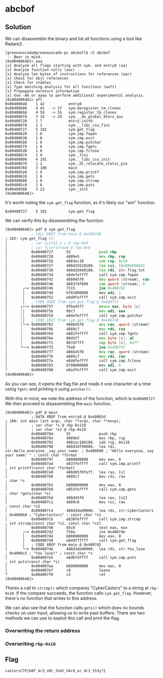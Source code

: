 # abcbof

## Solution

We can disassemble the binary and list all functions using a tool like Radare2.

```
[greenavocado@greenavocado-pc abcbof]$ r2 abcbof
 -- Beer in mind.
[0x00400640]> aaa
[x] Analyze all flags starting with sym. and entry0 (aa)
[x] Analyze function calls (aac)
[x] Analyze len bytes of instructions for references (aar)
[x] Check for objc references
[x] Check for vtables
[x] Type matching analysis for all functions (aaft)
[x] Propagate noreturn information
[x] Use -AA or aaaa to perform additional experimental analysis.
[0x00400640]> afl
0x00400640    1 42           entry0
0x00400680    4 42   -> 37   sym.deregister_tm_clones
0x004006b0    4 58   -> 55   sym.register_tm_clones
0x004006f0    3 34   -> 29   sym.__do_global_dtors_aux
0x00400720    1 7            entry.init0
0x00400870    1 2            sym.__libc_csu_fini
0x00400727    5 102          sym.get_flag
0x00400620    1 6            sym.imp.fopen
0x00400630    1 6            sym.imp.exit
0x004005b0    1 6            sym.imp.putchar
0x004005f0    1 6            sym.imp.fgetc
0x004005d0    1 6            sym.imp.fclose
0x00400874    1 9            sym._fini
0x00400800    4 101          sym.__libc_csu_init
0x00400670    1 2            sym._dl_relocate_static_pie
0x0040078d    3 100          main
0x004005e0    1 6            sym.imp.printf
0x00400610    1 6            sym.imp.gets
0x00400600    1 6            sym.imp.strcmp
0x004005c0    1 6            sym.imp.puts
0x00400588    3 23           sym._init
[0x00400640]>
```

It's worth noting the ```sym.get_flag``` function, as it's likely our "win" function.

```
0x00400727    5 102          sym.get_flag
```

We can verify this by disassembling the function.

```asm
[0x00400640]> pdf @ sym.get_flag
            ; CALL XREF from main @ 0x4007d9
┌ 102: sym.get_flag ();
│           ; var uint32_t c @ rbp-0x9
│           ; var file*stream @ rbp-0x8
│           0x00400727      55             push rbp
│           0x00400728      4889e5         mov rbp, rsp
│           0x0040072b      4883ec10       sub rsp, 0x10
│           0x0040072f      488d35520100.  lea rsi, [0x00400888]       ; "r" ; const char *mode
│           0x00400736      488d3d4d0100.  lea rdi, str.flag.txt       ; 0x40088a ; "flag.txt" ; const char *filename
│           0x0040073d      e8defeffff     call sym.imp.fopen          ; file*fopen(const char *filename, const char *mode)
│           0x00400742      488945f8       mov qword [stream], rax
│           0x00400746      48837df800     cmp qword [stream], 0
│       ┌─< 0x0040074b      7515           jne 0x400762
│       │   0x0040074d      bf01000000     mov edi, 1                  ; int status
│       │   0x00400752      e8d9feffff     call sym.imp.exit           ; void exit(int status)
│       │   ; CODE XREF from sym.get_flag @ 0x400775
│      ┌──> 0x00400757      0fbe45f7       movsx eax, byte [c]
│      ╎│   0x0040075b      89c7           mov edi, eax                ; int c
│      ╎│   0x0040075d      e84efeffff     call sym.imp.putchar        ; int putchar(int c)
│      ╎│   ; CODE XREF from sym.get_flag @ 0x40074b
│      ╎└─> 0x00400762      488b45f8       mov rax, qword [stream]
│      ╎    0x00400766      4889c7         mov rdi, rax                ; FILE *stream
│      ╎    0x00400769      e882feffff     call sym.imp.fgetc          ; int fgetc(FILE *stream)
│      ╎    0x0040076e      8845f7         mov byte [c], al
│      ╎    0x00400771      807df7ff       cmp byte [c], 0xff
│      └──< 0x00400775      75e0           jne 0x400757
│           0x00400777      488b45f8       mov rax, qword [stream]
│           0x0040077b      4889c7         mov rdi, rax                ; FILE *stream
│           0x0040077e      e84dfeffff     call sym.imp.fclose         ; int fclose(FILE *stream)
│           0x00400783      bf00000000     mov edi, 0                  ; int status
└           0x00400788      e8a3feffff     call sym.imp.exit           ; void exit(int status)
[0x00400640]>
```

As you can see, it opens the flag file and reads it one character at a time using ```fgetc``` and printing it using ```putchar()```.

With this in mind, we note the address of the function, which is ```0x00400727```.
We then proceed to disassembling the ```main``` function.

```
[0x00400640]> pdf @ main
            ; DATA XREF from entry0 @ 0x40065d
┌ 100: int main (int argc, char **argv, char **envp);
│           ; var char *s @ rbp-0x110
│           ; var char *s2 @ rbp-0x10
│           0x0040078d      55             push rbp
│           0x0040078e      4889e5         mov rbp, rsp
│           0x00400791      4881ec100100.  sub rsp, 0x110
│           0x00400798      488d3df90000.  lea rdi, str.Hello_everyone__say_your_name: ; 0x400898 ; "Hello everyone, say your name: " ; const char *format
│           0x0040079f      b800000000     mov eax, 0
│           0x004007a4      e837feffff     call sym.imp.printf         ; int printf(const char *format)
│           0x004007a9      488d85f0feff.  lea rax, [s]
│           0x004007b0      4889c7         mov rdi, rax                ; char *s
│           0x004007b3      b800000000     mov eax, 0
│           0x004007b8      e853feffff     call sym.imp.gets           ; char *gets(char *s)
│           0x004007bd      488d45f0       lea rax, [s2]
│           0x004007c1      4889c6         mov rsi, rax                ; const char *s2
│           0x004007c4      488d3ded0000.  lea rdi, str.CyberCastors   ; 0x4008b8 ; "CyberCastors" ; const char *s1
│           0x004007cb      e830feffff     call sym.imp.strcmp         ; int strcmp(const char *s1, const char *s2)
│           0x004007d0      85c0           test eax, eax
│       ┌─< 0x004007d2      750a           jne 0x4007de
│       │   0x004007d4      b800000000     mov eax, 0
│       │   0x004007d9      e849ffffff     call sym.get_flag
│       │   ; CODE XREF from main @ 0x4007d2
│       └─> 0x004007de      488d3de00000.  lea rdi, str.You_lose       ; 0x4008c5 ; "You lose!" ; const char *s
│           0x004007e5      e8d6fdffff     call sym.imp.puts           ; int puts(const char *s)
│           0x004007ea      b800000000     mov eax, 0
│           0x004007ef      c9             leave
└           0x004007f0      c3             ret
[0x00400640]>
```

Theres a call to ```strcmp()``` which compares "CyberCastors" to a string at ```rbp-0x10```.
If the compare succeeds, the function calls ```sym.get_flag```.
However, there's no function that writes to this address.

We can also see that the function calls ```gets()``` which does no bounds checks on user input, allowing us to write past buffers.
There are two methods we can use to exploit this call and print the flag.

### Overwriting the return address

### Overwriting ```rbp-0x10```

## Flag

```castorsCTF{b0f_4r3_n0t_th4t_h4rd_or_4r3_th3y?}```

